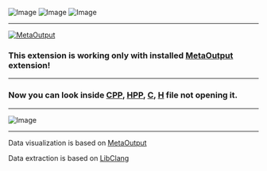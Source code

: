 ![Image](https://img.shields.io/badge/VS-2022-blueviolet)
![Image](https://img.shields.io/badge/VS-2019-blueviolet)
![Image](https://img.shields.io/badge/VS-2017-blueviolet)

---

[![MetaOutput](https://www.metaoutput.net/_functions/watch?nolocation=true&utm_source=github.com&utm_medium=referral&utm_campaign=view-on-github&utm_term=2022-02-09&utm_content=Preview-CPP&&source=GITHUB&size=128x128&project=Preview-CPP&url=https://marketplace.visualstudio.com/items?itemName=ViacheslavLozinskyi.Preview-CPP)](https://www.metaoutput.net/)

### This extension is working only with installed [MetaOutput](https://www.metaoutput.net/) extension!

---

### Now you can look inside [CPP](https://en.wikipedia.org/wiki/C++), [HPP](https://en.wikipedia.org/wiki/C++), [C](https://en.wikipedia.org/wiki/C++), [H](https://en.wikipedia.org/wiki/C++) file not opening it.

---

![Image](resource/video/Presentation1.gif)

---

Data visualization is based on [MetaOutput](https://www.metaoutput.net/)

Data extraction is based on [LibClang](https://clang.llvm.org)
